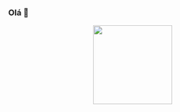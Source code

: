 ### Olá 👋
<div align="center">
 <a href="https://github.com/Gryzs">
  <img height="160em" src="https://lanyard.cnrad.dev/api/344158870740008960?borderRadius=5px&hideTimestamp=true&hideUser=false">
</div>

